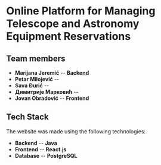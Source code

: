 # Online Platform for Managing Telescope and Astronomy Equipment Reservations

## Team members

-  __Marijana Jeremić__  -- __Backend__
-  __Petar Milojević__   -- 
-  __Sava Đurić__  -- 
-  __Димитрије Марковић__  -- 
-  __Jovan Obradović__  -- __Frontend__

## Tech Stack
  The website was made using the following technologies:

-  __Backend__     -- __Java__
-  __Frontend__    -- __React.js__
-  __Database__    -- __PostgreSQL__
